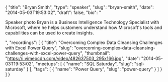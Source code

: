 {
  "title": "Bryan Smith",
  "type": "speaker",
  "slug": "bryan-smith",
  "date": "2014-05-03T19:53:02",
  "draft": false,
  "bio": "<p>Speaker photo Bryan is a Business Intelligence Technology Specialist with Microsoft, where he helps customers understand how Microsoft's tools and capabilities can be used to create insights.</p>",
  "recordings": [
    {
      "title": "Overcoming Complex Data Cleansing Challenges with Excel Power Query",
      "slug": "overcoming-complex-data-cleansing-challenges-with-excel-power-query",
      "thumbnail": "https://i.vimeocdn.com/video/482637503_295x166.jpg",
      "date": "2014-05-03T19:53:02",
      "meetups": [
        {
          "name": "SQL Saturday",
          "slug": "sql-saturday"
        }
      ],
      "tags": [
        {
          "name": "Power Query",
          "slug": "power-query"
        }
      ]
    }
  ]
}